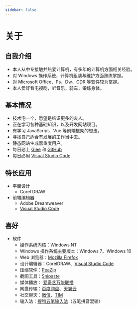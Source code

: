 ```yaml
---
sidebar: false
---
```

# 关于
## 自我介绍
- 本人从中专接触并热爱计算机，有多年的计算机方面相关经验。
- 对 Windows 操作系统，计算机组装与维护方面熟练掌握。
- 对 Microsoft Office、Ps、Dw、CDR 等软件较为掌握。
- 本人爱好看电视剧，听音乐，骑车，锻炼身体。
## 基本情况
- 技术宅一个，愿望是结识更多的友人。
- 正在学习各种基础知识，以及开发网站项目。
- 有学习 JavaScript、Vue 等前端框架的想法。
- 寻找自己适合有发展的工作当中去。
- 静态网站生成器重度用户。
- 每日必上 [Giee](https://gitee.com/qcyblm) 和 [GitHub](https://github.com/qcyblm)
- 每日必用 [Visual Studio Code](https://code.visualstudio.com/)
## 特长应用
- 平面设计
  + Corel DRAW
- 前端编辑器
  + Adobe Dreamweaver
  + [Visual Studio Code](https://code.visualstudio.com/)
## 喜好
- 软件
	+ 操作系统内核：Windows NT
	+ Windows 操作系统主要版本：Windows 7、Windows 10
	+ Web 浏览器：[Mozilla Firefox](https://www.mozilla.org/firefox/browsers/)
	+ 设计编辑器：CorelDRAW、[Visual Studio Code](https://code.visualstudio.com/)
	+ 压缩软件：[PeaZip](https://peazip.github.io/ "PeaZip free archiver utility, open extract RAR TAR ZIP files")
	+ 截图工具：[Snipaste](https://www.snipaste.com/ "截图+贴图，免费. 免安装. 可个性定制.")
	+ 媒体播放： [爱奇艺万能联播](https://static-s.iqiyi.com/wnbf/get.html "超强大的视频播放器")
	+ 网盘传输：[百度网盘](https://pan.baidu.com/)、[天翼云](https://cloud.189.cn/)
	+ 社交聊天：[微信](https://weixin.qq.com/)、[TIM](https://office.qq.com/)
	+ 输入法：[搜狗五笔输入法](https://wubi.sogou.com/)（五笔拼音混输）
